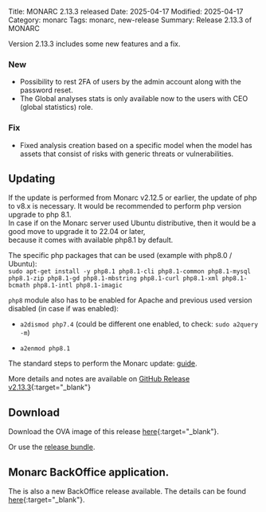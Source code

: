 Title: MONARC 2.13.3 released
Date: 2025-04-17
Modified: 2025-04-17
Category: monarc
Tags: monarc, new-release
Summary: Release 2.13.3 of MONARC

Version 2.13.3 includes some new features and a fix.

### New

- Possibility to rest 2FA of users by the admin account along with the password reset.
- The Global analyses stats is only available now to the users with CEO (global statistics) role.

### Fix

- Fixed analysis creation based on a specific model when the model has assets that consist of risks with generic threats or vulnerabilities.


## Updating

If the update is performed from Monarc v2.12.5 or earlier, the update of php to v8.x is necessary.
It would be recommended to perform php version upgrade to php 8.1.  
In case if on the Monarc server used Ubuntu distributive, then it would be a good move to upgrade it to 22.04 or later,    
because it comes with available php8.1 by default.


The specific php packages that can be used (example with php8.0 / Ubuntu):    
`sudo apt-get install -y php8.1 php8.1-cli php8.1-common php8.1-mysql php8.1-zip php8.1-gd php8.1-mbstring php8.1-curl php8.1-xml php8.1-bcmath php8.1-intl php8.1-imagic`


`php8` module also has to be enabled for Apache and previous used version disabled (in case if was enabled):

- `a2dismod php7.4` (could be different one enabled, to check: `sudo a2query -m`)

- `a2enmod php8.1`


The standard steps to perform the Monarc update:
[guide](https://monarc.lu/documentation/technical-guide/#monarc-update).

More details and notes are available on
[GitHub Release v2.13.3](https://github.com/monarc-project/MonarcAppFO/releases/tag/v2.13.3){:target="_blank"}

## Download

Download the OVA image of this release
[here](https://vm.monarc.lu/MONARC_v2.13.3@54bb656/){:target="_blank"}.

Or use the [release bundle](https://github.com/monarc-project/MonarcAppFO/releases/download/v2.13.3/MonarcAppFO-v2.13.3.tar.gz).


## Monarc BackOffice application.

The is also a new BackOffice release available. The details can be found [here](https://github.com/monarc-project/MonarcAppBO/releases/tag/v2.13.3){:target="_blank"}.
